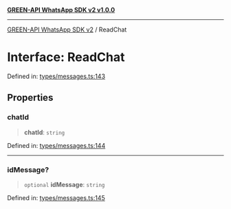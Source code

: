 [**GREEN-API WhatsApp SDK v2 v1.0.0**](../README.md)

***

[GREEN-API WhatsApp SDK v2](../globals.md) / ReadChat

# Interface: ReadChat

Defined in: [types/messages.ts:143](https://github.com/green-api/whatsapp-api-client-js-v2/blob/6c31521abaa4e85365f3538298181cae99417bce/src/types/messages.ts#L143)

## Properties

### chatId

> **chatId**: `string`

Defined in: [types/messages.ts:144](https://github.com/green-api/whatsapp-api-client-js-v2/blob/6c31521abaa4e85365f3538298181cae99417bce/src/types/messages.ts#L144)

***

### idMessage?

> `optional` **idMessage**: `string`

Defined in: [types/messages.ts:145](https://github.com/green-api/whatsapp-api-client-js-v2/blob/6c31521abaa4e85365f3538298181cae99417bce/src/types/messages.ts#L145)
